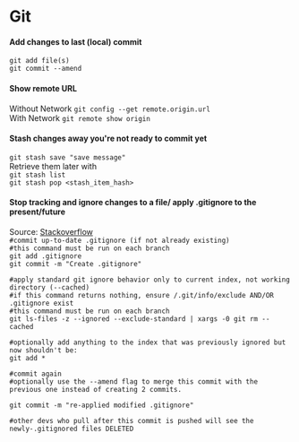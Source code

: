 # Git

#### Add changes to last (local) commit  
`git add file(s)`  
`git commit --amend`  

#### Show remote URL
Without Network `git config --get remote.origin.url`  
With Network `git remote show origin`

#### Stash changes away you're not ready to commit yet  
`git stash save "save message"`  
Retrieve them later with  
`git stash list`  
`git stash pop <stash_item_hash>`  

#### Stop tracking and ignore changes to a file/ apply .gitignore to the present/future
Source: [Stackoverflow](https://stackoverflow.com/questions/936249/how-to-stop-tracking-and-ignore-changes-to-a-file-in-git/58208920#58208920)  
`#commit up-to-date .gitignore (if not already existing)`  
`#this command must be run on each branch`  
`git add .gitignore`  
`git commit -m "Create .gitignore"`  

`#apply standard git ignore behavior only to current index, not working directory (--cached)`  
`#if this command returns nothing, ensure /.git/info/exclude AND/OR .gitignore exist`  
`#this command must be run on each branch`  
`git ls-files -z --ignored --exclude-standard | xargs -0 git rm --cached`  

`#optionally add anything to the index that was previously ignored but now shouldn't be:`  
`git add *`  

`#commit again`  
`#optionally use the --amend flag to merge this commit with the previous one instead of creating 2 commits.`  

`git commit -m "re-applied modified .gitignore"`  

`#other devs who pull after this commit is pushed will see the  newly-.gitignored files DELETED`   
